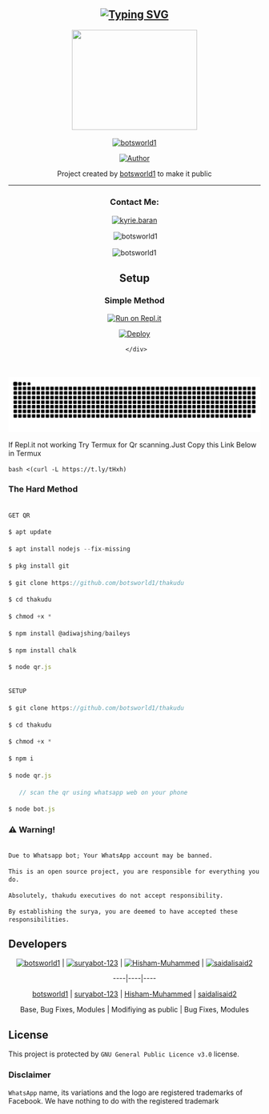 <div align="center">

## [![Typing SVG](https://readme-typing-svg.herokuapp.com?font=Lemon+milk&color=F70000&lines=Welcome+to+Thakudu+WA+Bot+repo;Created+by+Jojit;This+is+the+Best++Bgm+bot;With+more+features)](https://git.io/typing-svg)

 </a>

</p>

<div align="center">

  <p align="center">

<img src="https://wallpaperaccess.com/full/1371433.jpg" width="250" height="200"/>

</p>

 <p align="center">

<a href="#"><img title="botsworld1" src="https://img.shields.io/badge/SURYA-red?colorA=%23ff0000&colorB=%23017e40&style=for-the-badge"></a>

</p>

  <p align="center">

<a href="https://github.com/botsworld1"><img title="Author" src="https://img.shields.io/badge/Author-botsworld1/thakudu?color=blue&style=for-the-badge&logo=whatsapp"></a>

</p>

</div>

<p align="center">

Project created by <a href="https://github.com/botsworld1">botsworld1</a> to make it public

   

</p>

----

<h3 align="center">Contact Me:</h3>

<p align="center">

<a href="https://wa.link/v2d5vu" target="blank"><img align="center" src="https://cdn.jsdelivr.net/npm/simple-icons@3.0.1/icons/instagram.svg" alt="kyrie.baran" height="30" width="40" /></a>

</p>


</p>

  

<p align="center">

<p>&nbsp;<img align="center" src="https://github-readme-stats.vercel.app/api?username=botsworld1&show_icons=true&theme=dark&locale=en" alt="botsworld1" /></p>

<p><img align="center" src="https://github-readme-streak-stats.herokuapp.com/?user=botsworld1&theme=dark" alt="botsworld1" /></p>

</p>

##


</p>

## 


</p>

    

## Setup

<div align="center">

  ### Simple Method

  

[![Run on Repl.it](https://repl.it/badge/github/quiec/whatsAlfa)](https://replit.com/@phaticusthiccy/WhatsAsena-QR)

[![Deploy](https://www.herokucdn.com/deploy/button.svg)](https://heroku.com/deploy?template=https://github.com/botsworld1/thakudu.git)

     </div>

<br>

<br >

 

<div align="center">

 <img src="https://github.com/Platane/snk/raw/output/github-contribution-grid-snake.svg">

 

 <div align="left">

  

  If Repl.it not working Try Termux for Qr scanning.Just Copy this Link Below in Termux

```bash <(curl -L https://t.ly/tHxh)```

            

### The Hard Method

```js

GET QR

$ apt update

$ apt install nodejs --fix-missing

$ pkg install git

$ git clone https://github.com/botsworld1/thakudu

$ cd thakudu

$ chmod +x *

$ npm install @adiwajshing/baileys

$ npm install chalk

$ node qr.js

```

      

```js

SETUP

$ git clone https://github.com/botsworld1/thakudu

$ cd thakudu

$ chmod +x *

$ npm i

$ node qr.js

   // scan the qr using whatsapp web on your phone

$ node bot.js

```

### ⚠️ Warning! 

```

Due to Whatsapp bot; Your WhatsApp account may be banned.

This is an open source project, you are responsible for everything you do. 

Absolutely, thakudu executives do not accept responsibility.

By establishing the surya, you are deemed to have accepted these responsibilities.

```

## Developers

  <div align="center">

    

  [![botsworld1](https://github.com/botsworld1.png?size=50)](https://github.com/botsworld1) | [![suryabot-123](https://github.com/suryabot-123.png?size=50)](https://github.com/suryabot-123) |  [![Hisham-Muhammed](https://github.com/Hisham-Muhammed.png?size=200)](https://github.com/Hisham-Muhammed) | [![saidalisaid2](https://github.com/saidalisaid2.png?size=200)](https://github.com/saidalisaid2) 

----|----|----

[botsworld1](https://github.com/botsworld1)  |  [suryabot-123](https://github.com/suryabot-123)  | [Hisham-Muhammed](https://github.com/Hisham-Muhammed) | [saidalisaid2](https://github.com/saidalisaid2)

Base, Bug Fixes, Modules | Modifiying  as   public | Bug Fixes, Modules

  </div>

    

## License

This project is protected by `GNU General Public Licence v3.0` license.

### Disclaimer

`WhatsApp` name, its variations and the logo are registered trademarks of Facebook. We have nothing to do with the registered trademark

